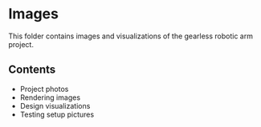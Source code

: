 # Images

This folder contains images and visualizations of the gearless robotic arm project.

## Contents
- Project photos
- Rendering images
- Design visualizations
- Testing setup pictures

